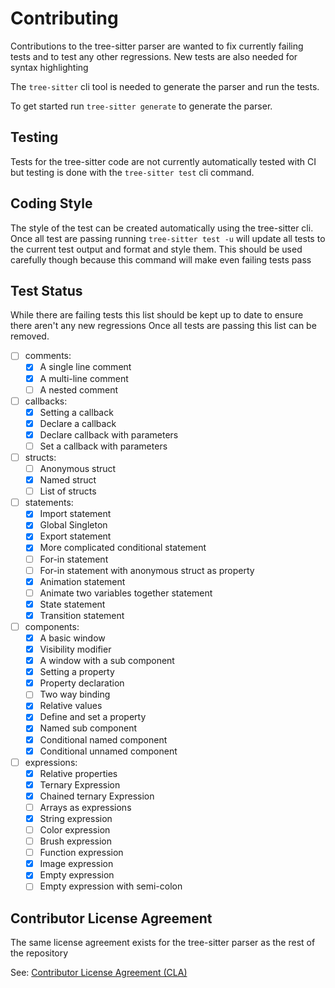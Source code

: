 # Contributing

Contributions to the tree-sitter parser are wanted to fix currently failing tests and to test any other regressions.
New tests are also needed for syntax highlighting

The `tree-sitter` cli tool is needed to generate the parser and run the tests.

To get started run `tree-sitter generate` to generate the parser.

## Testing

Tests for the tree-sitter code are not currently automatically tested with CI but testing is done with the `tree-sitter test` cli command.

## Coding Style

The style of the test can be created automatically using the tree-sitter cli.
Once all test are passing running `tree-sitter test -u` will update all tests to the current test output and format and style them.
This should be used carefully though because this command will make even failing tests pass

## Test Status

While there are failing tests this list should be kept up to date to ensure there aren't any new regressions
Once all tests are passing this list can be removed.

-   [ ] comments:
    -   [x] A single line comment
    -   [x] A multi-line comment
    -   [ ] A nested comment
-   [ ] callbacks:
    -   [x] Setting a callback
    -   [x] Declare a callback
    -   [x] Declare callback with parameters
    -   [ ] Set a callback with parameters
-   [ ] structs:
    -   [ ] Anonymous struct
    -   [x] Named struct
    -   [ ] List of structs
-   [ ] statements:
    -   [x] Import statement
    -   [x] Global Singleton
    -   [x] Export statement
    -   [x] More complicated conditional statement
    -   [ ] For-in statement
    -   [ ] For-in statement with anonymous struct as property
    -   [x] Animation statement
    -   [ ] Animate two variables together statement
    -   [x] State statement
    -   [x] Transition statement
-   [ ] components:
    -   [x] A basic window
    -   [x] Visibility modifier
    -   [x] A window with a sub component
    -   [x] Setting a property
    -   [x] Property declaration
    -   [ ] Two way binding
    -   [x] Relative values
    -   [x] Define and set a property
    -   [x] Named sub component
    -   [x] Conditional named component
    -   [x] Conditional unnamed component
-   [ ] expressions:
    -   [x] Relative properties
    -   [x] Ternary Expression
    -   [x] Chained ternary Expression
    -   [ ] Arrays as expressions
    -   [x] String expression
    -   [ ] Color expression
    -   [ ] Brush expression
    -   [ ] Function expression
    -   [x] Image expression
    -   [x] Empty expression
    -   [ ] Empty expression with semi-colon

## Contributor License Agreement

The same license agreement exists for the tree-sitter parser as the rest of the repository

See: [Contributor License Agreement (CLA)](https://cla-assistant.io/slint-ui/slint)
